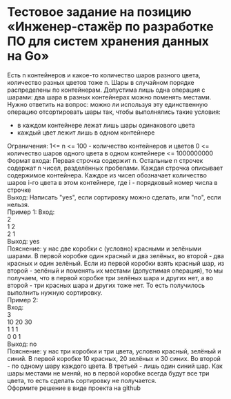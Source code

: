 # Тестовое задание на позицию «Инженер-стажёр по разработке ПО для систем хранения данных на Go»

Есть n контейнеров и какое-то количество шаров разного цвета, количество разных цветов тоже n. Шары в случайном порядке распределены по контейнерам. Допустима лишь одна операция с шарами: два шара в разных контейнерах можно поменять местами. Нужно ответить на вопрос: можно ли используя эту единственную операцию отсортировать шары так, чтобы выполнялись такие условия:  
 - в каждом контейнере лежат лишь шары одинакового цвета
 - каждый цвет лежит лишь в одном контейнере

Ограничения: 1<= n <= 100 - количество контейнеров и цветов 0 <= количество шаров одного цвета в одном контейнере <= 1000000000  
Формат входа: Первая строчка содержит n. Остальные n строчек содержат n чисел, разделённых пробелами. Каждая строчка описывает содержимое контейнера. Каждое из чисел обозначает количество шаров i-го цвета в этом контейнере, где i - порядковый номер числа в строчке  
Выход: Написать "yes", если сортировку можно сделать, или "no", если нельзя.  
Пример 1: Вход:  
2  
1 2  
2 1  
Выход: yes  
Пояснение: у нас две коробки с (условно) красными и зелёными шарами. В первой коробке один красный и два зелёных, во второй - два красных и один зелёный. Если из первой коробки взять красный шар, из второй - зелёный и поменять их местами (допустимая операция), то мы получаем, что в первой коробке три зелёных шара и других нет, а во второй - три красных шара и других тоже нет. То есть получилось выполнить нужную сортировку.  
Пример 2:  
Вход:  
  3  
  10 20 30  
  1 1 1  
  0 0 1  
Выход: no  
Пояснение: у нас три коробки и три цвета, условно красный, зелёный и синий. В первой коробке 10 красных, 20 зелёных и 30 синих. Во второй - по одному шару каждого цвета. В третьей - лишь один синий шар. Как шары местами не меняй, но в первой коробке всегда будут все три цвета, то есть сделать сортировку не получается.  
Оформите решение в виде проекта на github
